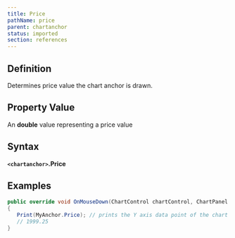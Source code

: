 ```yaml
---
title: Price
pathName: price
parent: chartanchor
status: imported
section: references
---
```


## Definition

Determines price value the chart anchor is drawn.

## Property Value

An **double** value representing a price value

## Syntax

**`<chartanchor>`.Price**

## Examples

```csharp
public override void OnMouseDown(ChartControl chartControl, ChartPanel chartPanel, ChartScale chartScale, Point point)
{
   Print(MyAnchor.Price); // prints the Y axis data point of the chart anchor 
   // 1999.25
}
```
